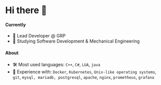 # Hi there 👋

#### Currently
- 💼 Lead Developer @ GRP
- 📕 Studying Software Development & Mechanical Engineering

#### About
- 🛠️ Most used languages: `C++`, `C#`, `LUA`, `java`
- 📖 Experience with: `Docker`, `Kubernetes`, `Unix-like operating systems`, `git`, `mysql, mariadb, postgresql`, `apache`, `nginx`, `prometheus`, `grafana`
